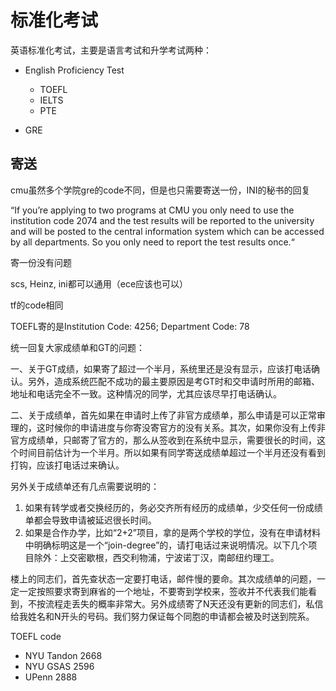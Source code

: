 # 标准化考试

英语标准化考试，主要是语言考试和升学考试两种：

- English Proficiency Test
  - TOEFL
  - IELTS
  - PTE

- GRE

## 寄送

cmu虽然多个学院gre的code不同，但是也只需要寄送一份，INI的秘书的回复

“If you’re applying to two programs at CMU you only need to use the institution code 2074 and the test results will be reported to the university and will be posted to the central information system which can be accessed by all departments. So you only need to report the test results once.“

寄一份没有问题

scs, Heinz, ini都可以通用（ece应该也可以）

tf的code相同

TOEFL寄的是Institution Code: 4256; Department Code: 78

统一回复大家成绩单和GT的问题：

一、关于GT成绩，如果寄了超过一个半月，系统里还是没有显示，应该打电话确认。另外，造成系统匹配不成功的最主要原因是考GT时和交申请时所用的邮箱、地址和电话完全不一致。这种情况的同学，尤其应该尽早打电话确认。

二、关于成绩单，首先如果在申请时上传了非官方成绩单，那么申请是可以正常审理的，这时候你的申请进度与你寄没寄官方的没有关系。其次，如果你没有上传非官方成绩单，只邮寄了官方的，那么从签收到在系统中显示，需要很长的时间，这个时间目前估计为一个半月。所以如果有同学寄送成绩单超过一个半月还没有看到打钩，应该打电话过来确认。

另外关于成绩单还有几点需要说明的：

1. 如果有转学或者交换经历的，务必交齐所有经历的成绩单，少交任何一份成绩单都会导致申请被延迟很长时间。
2. 如果是合作办学，比如“2+2”项目，拿的是两个学校的学位，没有在申请材料中明确标明这是一个“join-degree”的，请打电话过来说明情况。以下几个项目除外：上交密歇根，西交利物浦，宁波诺丁汉，南邮纽约理工。

楼上的同志们，首先查状态一定要打电话，邮件慢的要命。其次成绩单的问题，一定一定按照要求寄到麻省的一个地址，不要寄到学校来，签收并不代表我们能看到，不按流程走丢失的概率非常大。另外成绩寄了N天还没有更新的同志们，私信给我姓名和N开头的号码。我们努力保证每个同胞的申请都会被及时送到院系。

TOEFL code

- NYU Tandon 2668
- NYU GSAS 2596
- UPenn 2888
